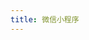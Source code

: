 ```yaml
---
title: 微信小程序
---
```


<template>
    <div class="container">
        <swiper :options="swiperOptions">
            <swiper-slide>
                <div class="picture">
                    <img src="/assets/img/cool-wallpaper.png" alt="">
                </div>
                <div class="detail">
                    <h3>库壁啦</h3>
                </div>
            </swiper-slide>
            <swiper-slide>
                <div class="picture">
                    <img src="/assets/img/leave-manager.png" alt="">
                </div>
                <div class="detail">
                    <h3>人员工时管理</h3>
                </div>
            </swiper-slide>
            <div class="swiper-pagination" slot="pagination"></div>
            <div class="swiper-button-prev" slot="button-prev"></div>
            <div class="swiper-button-next" slot="button-next"></div>
        </swiper>
    </div>
</template>

<script>
    import { Swiper, SwiperSlide } from 'vue-awesome-swiper'
    import 'swiper/css/swiper.css'
    export default {
        components: {
            Swiper,
            SwiperSlide,
        },
        data() {
            return {
                swiperOptions: {
                    effect: "coverflow",
                    grabCursor: true,
                    centeredSlides: true,
                    slidesPerView: "auto",
                    coverflowEffect: {
                        rotate: 20,
                        stretch: 0,
                        depth: 350,
                        modifier: 1,
                        slideShadows: true
                    },
                    pagination: {
                        el: ".swiper-pagination"
                    },
                    // 箭头实现切换效果
                    navigation: {
                        nextEl: '.swiper-button-next',
                        prevEl: '.swiper-button-prev'
                    }
                },
            }
        },
        created(){

        },
        methods:{
            
        }
    }
</script>

<style>
.container{
  display: flex;
  justify-content: center;
  align-items: center;
  background: #fff;
  font-family: Helvetica Neue, Helvetica, Arial, sans-serif;
  font-size: 14px;
  color: #000;
  margin: 0;
  padding: 0;
}

.swiper-container {
  width: 100%;
  padding-top: 50px;
  padding-bottom: 50px;
}

.swiper-slide {
  background-position: center;
  background-size: cover;
  width: 320px;
  background-color: #f4f4f4;
  overflow: hidden;
  border-radius: 8px;
}

.picture {
  width: 320px;
  height: 320px;
  overflow: hidden;

  img {
    display: block;
    width: 100%;
    height: 100%;
    object-fit: cover;
  }
}

.detail {
  padding: 25px 20px;
  font-weight: 600;
  text-align: center;
  
  h3 {
    margin: 0;
    font-size: 20px;
  }
}
</style>